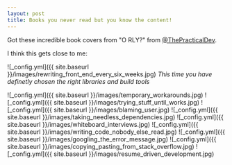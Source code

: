 ```yaml
---
layout: post
title: Books you never read but you know the content!
---
```


Got these incredible book covers from "O RLY?" from [@ThePracticalDev](https://twitter.com/ThePracticalDev).

I think this gets close to me:

![_config.yml]({{ site.baseurl }}/images/rewriting_front_end_every_six_weeks.jpg)
*This time you have definetly chosen the right libraries and build tools*

![_config.yml]({{ site.baseurl }}/images/temporary_workarounds.jpg)
![_config.yml]({{ site.baseurl }}/images/trying_stuff_until_works.jpg)
![_config.yml]({{ site.baseurl }}/images/blaming_user.jpg)
![_config.yml]({{ site.baseurl }}/images/taking_needless_dependencies.jpg)
![_config.yml]({{ site.baseurl }}/images/whiteboard_interviews.jpg)
![_config.yml]({{ site.baseurl }}/images/writing_code_nobody_else_read.jpg)
![_config.yml]({{ site.baseurl }}/images/googling_the_error_message.jpg)
![_config.yml]({{ site.baseurl }}/images/copying_pasting_from_stack_overflow.jpg)
![_config.yml]({{ site.baseurl }}/images/resume_driven_development.jpg)

